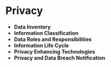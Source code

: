 # Privacy
* **Data Inventory**
* **Information Classification**
* **Data Roles and Responsibilities**
* **Information Life Cycle**
* **Privacy Enhancing Technologies**
* **Privacy and Data Breach Notification**

